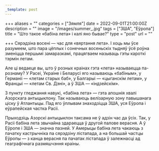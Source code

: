 ```yaml
---
_template: post
---
```


+++
aliases = ""
categories = ["Зямля"]
date = 2022-09-01T21:00:00Z
description = ""
image = "/images/summer_.jpg"
tags = ["ЗША", "Еўропа"]
title = "Што такое «бабіна лета» і калі яно бывае?"
type = "post"
url = ""

+++
Сярэдзіна восені — час для «вяртання лета». І хоць мы ўсе разумеем, што пара цёплых і сонечных восеньскіх тыдняў ўсё роўна зменіцца першымі замаразкамі, працягваем называць гэты кароткi тэрмiн летам.  
  
Але ці ведаеце вы, што ў розных краінах гэта «лета» называецца па-рознаму? У Расеі, Украіне і Беларусі яго называюць «бабіным», у Германіі — «летам старых баб», у Балгарыі — «цыганскім летам», у Францыі — «летам Св. Дэні», а ў ЗША — «індзейскім».  
  
З пункту гледжання навукі, «бабіна лета» — гэта апошнія хвалі Азорскага антыцыклону. Так называюць велізарную зону павышанага ціску ў Атлантыцы. Пад яго ўплывам знаходзіцца ЗША, уся Еўропа і еўрапейская частка Расіі.  
  
Прыходзіць Азорскі антыцыклон таксама не ў адзін час да ўсіх. Так, у Расіі бабіна лета звычайна здараецца ў другой палове верасня. А ў Еўропе і ЗША — значна пазней. У Амерыцы бабіна лета чакаюць з пачатку кастрычніка па сярэдзіну лістапада, а на большай частцы Еўропы — з канца верасня па пачатак лістапада ў залежнасці ад геаграфічнага размяшчэння краіны.
